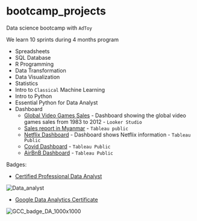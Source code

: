 # bootcamp_projects
Data science bootcamp with `AdToy`

We learn 10 sprints during 4 months program

- Spreadsheets
- SQL Database
- R Programming
- Data Transformation
- Data Visualization
- Statistics
- Intro to `Classical` Machine Learning
- Intro to Python
- Essential Python for Data Analyst
- Dashboard
    - [Global Video Games Sales](https://datastudio.google.com/u/0/reporting/b787791b-7abf-40b4-b45b-948a5fa96586/page/qSFDD) - Dashboard showing the global video games sales from 1983 to 2012 - `Looker Studio`
    - [Sales report in Myanmar](https://public.tableau.com/app/profile/rajat.chawla/viz/SalesDashboard_16744227941030/SalesDashboard) - `Tableau public`
    - [Netflix Dashboard](https://public.tableau.com/app/profile/rajat.chawla/viz/Netflixdashboard_16744002623450/Netflix) - Dashboard shows Netflix information - `Tableau Public `
    - [Covid Dashboard](https://public.tableau.com/app/profile/rajat.chawla/viz/CovidDashboard_16740639927440/Dashboard1#1) - `Tableau Public`
    - [AirBnB Dashboard](https://public.tableau.com/app/profile/rajat.chawla/viz/AirBnBFullProject_16732356536090/Dashboard1) - `Tableau Public`

Badges:
- [Certified Professional Data Analyst](https://badgr.com/backpack/badges/63c92469f2a88028c26e1f17)

![Data_analyst](https://user-images.githubusercontent.com/104781784/214042038-7eb64d1b-c59a-4f63-b3ae-1fcc969f8d72.png)


- [Google Data Analytics Certificate](https://www.credly.com/users/rajat-chawla.4c47ff5d)

![GCC_badge_DA_1000x1000](https://user-images.githubusercontent.com/104781784/214042188-0dfab77f-c705-4adc-802d-b8533bd051e1.png)
